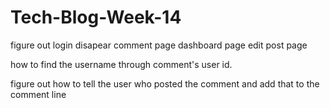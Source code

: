 # Tech-Blog-Week-14



figure out login disapear
comment page
dashboard page
edit post page


how to find the username through comment's user id.

figure out how to tell the user who posted the comment and add that to the comment line

